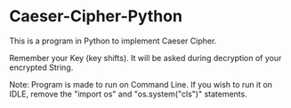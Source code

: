 # Caeser-Cipher-Python
This is a program in Python to implement Caeser Cipher. 

Remember your Key (key shifts). It will be asked during decryption of your encrypted String.

Note: Program is made to run on Command Line.
If you wish to run it on IDLE, remove the "import os" and "os.system("cls")" statements.
